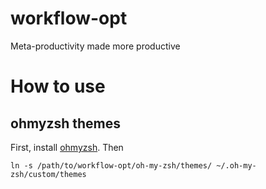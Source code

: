 # workflow-opt
Meta-productivity made more productive

# How to use

## ohmyzsh themes

First, install [ohmyzsh](http://ohmyz.sh/). Then

	ln -s /path/to/workflow-opt/oh-my-zsh/themes/ ~/.oh-my-zsh/custom/themes
